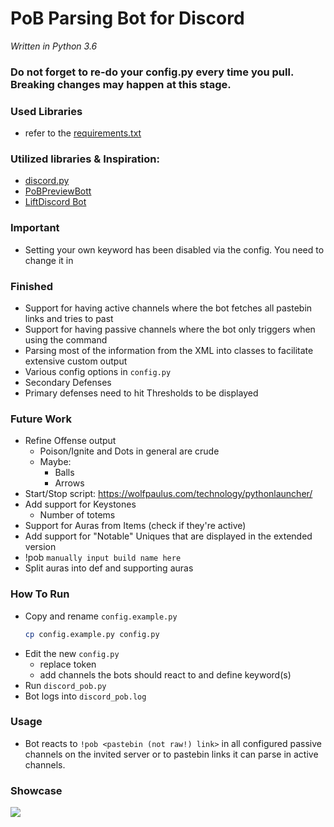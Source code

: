 # PoB Parsing Bot for Discord
*Written in Python 3.6*

### Do not forget to re-do your config.py every time you pull. Breaking changes may happen at this stage.
### Used Libraries
- refer to the [requirements.txt](/requirements.txt)

### Utilized libraries & Inspiration:
- [discord.py](https://github.com/Rapptz/discord.py)
- [PoBPreviewBott](https://github.com/aggixx/PoBPreviewBot)
- [LiftDiscord Bot](https://github.com/andreandersen/LiftDiscord/)
### Important
- Setting your own keyword has been disabled via the config. You need to change it in
### Finished
- Support for having active channels where the bot fetches all pastebin links and tries to past
- Support for having passive channels where the bot only triggers when using the command
- Parsing most of the information from the XML into classes to facilitate extensive custom output
- Various config options in `config.py`
- Secondary Defenses
- Primary defenses need to hit Thresholds to be displayed

### Future Work
- Refine Offense output
    - Poison/Ignite and Dots in general are crude
    - Maybe:
        - Balls
        - Arrows
- Start/Stop script: https://wolfpaulus.com/technology/pythonlauncher/
- Add support for Keystones
    - Number of totems
- Support for Auras from Items (check if they're active)
- Add support for "Notable" Uniques that are displayed in the extended version
- !pob `manually input build name here` <pob link>
- Split auras into def and supporting auras


### How To Run
- Copy and rename `config.example.py`
  ```bash
  cp config.example.py config.py
  ```
- Edit the new `config.py`
    - replace token
    - add channels the bots should react to and define keyword(s)
- Run `discord_pob.py`
- Bot logs into `discord_pob.log`

### Usage
- Bot reacts to `!pob <pastebin (not raw!) link>` in all configured passive channels on the invited server or to pastebin links it can parse in active channels.

### Showcase
![](https://cdn.discordapp.com/attachments/418758449954947076/423174211373236224/unknown.png)

